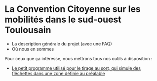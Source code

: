 # La Convention Citoyenne sur les mobilités dans le sud-ouest Toulousain

- La description générale du projet (avec une FAQ)
- Où nous en sommes

Pour ceux que ça intéresse, nous mettrons tous nos outils à disposition :
- [Le petit programme utilisé pour le tirage au sort, qui simule des flêchettes dans une zone définie au préalable](geotirage.ipynb)
